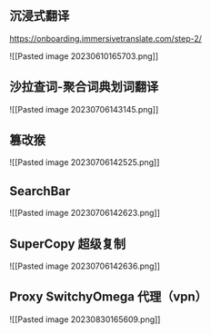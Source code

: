 

```toc
```


## 沉浸式翻译

https://onboarding.immersivetranslate.com/step-2/

![[Pasted image 20230610165703.png]]

## 沙拉查词-聚合词典划词翻译

![[Pasted image 20230706143145.png]]

## 篡改猴

![[Pasted image 20230706142525.png]]


## SearchBar

![[Pasted image 20230706142623.png]]

## SuperCopy 超级复制

![[Pasted image 20230706142636.png]]

## Proxy SwitchyOmega 代理（vpn）

![[Pasted image 20230830165609.png]]